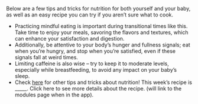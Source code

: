 Below are a few tips and tricks for nutrition for both yourself and your baby, as well as an easy recipe you can try if you aren’t sure what to cook.
- Practicing mindful eating is important during transitional times like this. Take time to enjoy your meals, savoring the flavors and textures, which can enhance your satisfaction and digestion.
- Additionally, be attentive to your body’s hunger and fullness signals; eat when you’re hungry, and stop when you’re satisfied, even if these signals fall at weird times.
- Limiting caffeine is also wise – try to keep it to moderate levels, especially while breastfeeding, to avoid any impact on your baby’s sleep.
- Check [here](https://www.mayoclinic.org/healthy-lifestyle/infant-and-toddler-health/in-depth/breastfeeding-nutrition/art-20046912) for other tips and tricks about nutrition!
This week’s recipe is _____. Click here to see more details about the recipe. (will link to the modules page when in the app).
